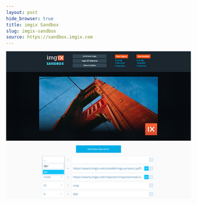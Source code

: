```yaml
---
layout: post
hide_browser: true
title: imgix Sandbox
slug: imgix-sandbox
source: https://sandbox.imgix.com
---
```


<img src="/screenshots/imgix-sandbox.png" alt="imgix Sandbox">

